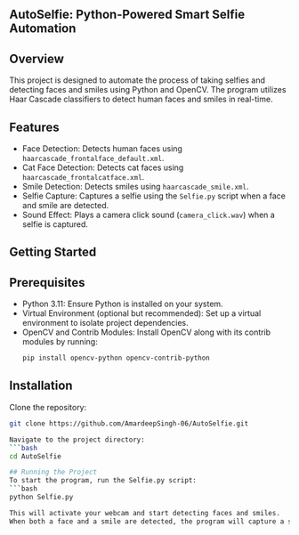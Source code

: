 ## AutoSelfie: Python-Powered Smart Selfie Automation

## Overview
This project is designed to automate the process of taking selfies and detecting faces and smiles using Python and OpenCV. The program utilizes Haar Cascade classifiers to detect human faces and smiles in real-time.

## Features
- Face Detection: Detects human faces using `haarcascade_frontalface_default.xml`.
- Cat Face Detection: Detects cat faces using `haarcascade_frontalcatface.xml`.
- Smile Detection: Detects smiles using `haarcascade_smile.xml`.
- Selfie Capture: Captures a selfie using the `Selfie.py` script when a face and smile are detected.
- Sound Effect: Plays a camera click sound (`camera_click.wav`) when a selfie is captured.

## Getting Started

## Prerequisites
- Python 3.11: Ensure Python is installed on your system.
- Virtual Environment (optional but recommended): Set up a virtual environment to isolate project dependencies.
- OpenCV and Contrib Modules: Install OpenCV along with its contrib modules by running:
  ```bash
  pip install opencv-python opencv-contrib-python

## Installation
Clone the repository:
```bash
git clone https://github.com/AmardeepSingh-06/AutoSelfie.git

Navigate to the project directory:
```bash
cd AutoSelfie

## Running the Project
To start the program, run the Selfie.py script:
```bash
python Selfie.py

This will activate your webcam and start detecting faces and smiles.
When both a face and a smile are detected, the program will capture a selfie.
